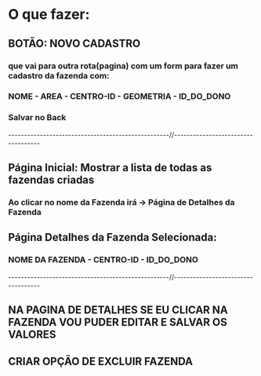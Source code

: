 # O que fazer:

## BOTÃO: NOVO CADASTRO

### que vai para outra rota(pagina) com um form para fazer um cadastro da fazenda com:

### NOME - AREA - CENTRO-ID - GEOMETRIA - ID_DO_DONO

### Salvar no Back

---------------------------------------------------//-----------------------------------

## Página Inicial: Mostrar a lista de todas as fazendas criadas

### Ao clicar no nome da Fazenda irá -> Página de Detalhes da Fazenda

## Página Detalhes da Fazenda Selecionada:

### NOME DA FAZENDA - CENTRO-ID - ID_DO_DONO

---------------------------------------------------//-----------------------------------

## NA PAGINA DE DETALHES SE EU CLICAR NA FAZENDA VOU PUDER EDITAR E SALVAR OS VALORES

## CRIAR OPÇÃO DE EXCLUIR FAZENDA
